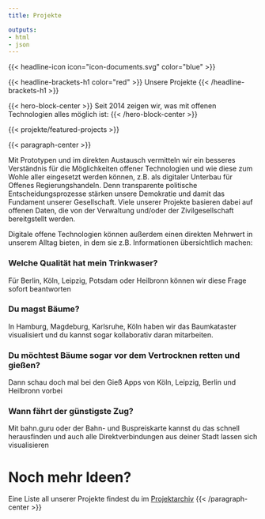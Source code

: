 ```yaml
---
title: Projekte

outputs:
- html
- json
---
```



{{< headline-icon icon="icon-documents.svg" color="blue" >}}

{{< headline-brackets-h1 color="red"  >}}
Unsere Projekte
{{< /headline-brackets-h1  >}}

{{< hero-block-center  >}}
Seit 2014 zeigen wir, was mit offenen Technologien alles möglich ist:
{{< /hero-block-center  >}}


{{< projekte/featured-projects >}}

{{< paragraph-center  >}}

Mit Prototypen und im direkten Austausch vermitteln wir ein
besseres Verständnis für die Möglichkeiten offener
Technologien und wie diese zum Wohle aller eingesetzt
werden können, z.B. als digitaler Unterbau für Offenes
Regierungshandeln. Denn transparente politische
Entscheidungsprozesse stärken unsere Demokratie und
damit das Fundament unserer Gesellschaft. Viele unserer
Projekte basieren dabei auf offenen Daten, die von der
Verwaltung und/oder der Zivilgesellschaft bereitgstellt werden.

Digitale offene Technologien können außerdem einen
direkten Mehrwert in unserem Alltag bieten, in dem sie z.B.
Informationen übersichtlich machen:


### Welche Qualität hat mein Trinkwaser?
Für Berlin, Köln, Leipzig, Potsdam oder Heilbronn können wir
diese Frage sofort beantworten

### Du magst Bäume?
In Hamburg, Magdeburg, Karlsruhe, Köln haben wir das
Baumkataster visualisiert und du kannst sogar kollaborativ
daran mitarbeiten.

### Du möchtest Bäume sogar vor dem Vertrocknen retten und gießen?
Dann schau doch mal bei den Gieß Apps von Köln, Leipzig,
Berlin und Heilbronn vorbei

### Wann fährt der günstigste Zug?
Mit bahn.guru oder der Bahn- und Buspreiskarte kannst du
das schnell herausfinden und auch alle Direktverbindungen
aus deiner Stadt lassen sich visualisieren


# Noch mehr Ideen?
Eine Liste all unserer Projekte findest du im [Projektarchiv](/projekte/archiv)
{{< /paragraph-center  >}}
